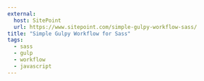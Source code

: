 ```yaml
---
external:
  host: SitePoint
  url: https://www.sitepoint.com/simple-gulpy-workflow-sass/
title: "Simple Gulpy Workflow for Sass"
tags:
  - sass
  - gulp
  - workflow
  - javascript
---
```

